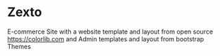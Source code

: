 # Zexto
E-commerce Site with a website template and layout from open source https://colorlib.com and Admin templates and layout from bootstrap Themes
